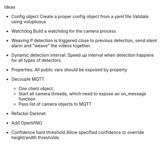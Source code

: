 Ideas
- Config object
  Create a proper config object from a yaml file
  Validate using voluptuous

- Watchdog
  Build a watchdog for the camera process

- Weaving
  If detection is triggered close to previous detection, send silent alarm and "weave" the videos together.

- Dynamic detection interval:
  Speed up interval when detection happens for all types of detectors

- Properties:
  All public vars should be exposed by property

- Decouple MQTT
  - One client object.
  - Start all camera threads, which need to expose an on_message function
  - Pass list of camera objects to MQTT

- Refactor Darknet

- Add OpenVINO

- Confidence hard threshold
  Allow specified confidence to override height/width thresholds
